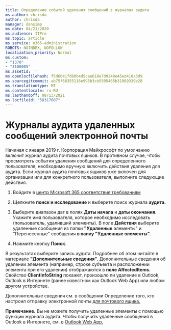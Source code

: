```yaml
---
title: Определение событий удаления сообщений в журналах аудита
ms.author: chrisda
author: chrisda
manager: dansimp
ms.date: 04/21/2020
ms.audience: ITPro
ms.topic: article
ms.service: o365-administration
ROBOTS: NOINDEX, NOFOLLOW
localization_priority: Normal
ms.custom:
- "1370"
- "3100005"
ms.assetid: ''
ms.openlocfilehash: f5d6041fd80b4d5cae610e7d9248e45ed410a3d9
ms.sourcegitcommit: ab75f66355116e995b3cb5505465b31989339e28
ms.translationtype: MT
ms.contentlocale: ru-RU
ms.lasthandoff: 08/13/2021
ms.locfileid: "58317607"
---
```

# <a name="audit-logs-for-deleted-email-messages"></a>Журналы аудита удаленных сообщений электронной почты

Начиная с января 2019 г. Корпорация Майкрософт по умолчанию включит журнал аудита почтовых ящиков. В противном случае, чтобы просмотреть события удаления сообщений для определенного пользователя, необходимо вручную включить действия удаления для аудита. Если журнал аудита почтовых ящиков уже включен для организации или для конкретного пользователя, выполните следующие действия.

1. Войдите в [центр Microsoft 365 соответствия требованиям](https://protection.office.com/)

2. Щелкните **поиск и исследование** и выберите поиск журнала **аудита.**

3. Выберите диапазон дат в полях **Даты начала** и **даты окончания.** Укажите имя пользователя, которое необходимо исследовать (пользователь, удаливший элементы). В поле **Действия** выберите удаленные сообщения из папки **"Удаленные** элементы" и "Перенесенные" сообщения **в папку "Удаленные элементы".**

4. Нажмите кнопку **Поиск**.

В результатах выберите запись аудита. Подробнее об этом читайте в материале **"Дополнительные сведения".** Дополнительные сведения об удалении элемента (например, строке субъекта и расположении элемента при его удалении) отображаются в **поле AffectedItems.** Свойство **ClientInfoString** покажет, произошло ли удаление в Outlook, Outlook в Интернете (ранее известном как Outlook Web App) или любом другом устройстве.

Дополнительные сведения см. в сообщении Определение того, кто настроил отправку электронной почты [для почтового ящика.](https://docs.microsoft.com/microsoft-365/compliance/auditing-troubleshooting-scenarios#determine-if-a-user-deleted-email-items)

**Примечание.** Вы не можете получить удаленные элементы с помощью функции журнала аудита. Чтобы получить удаленные сообщения в Outlook в Интернете, см. в [Outlook Web App.](https://support.office.com/article/C3D8FC15-EEEF-4F1C-81DF-E27964B7EDD4)
